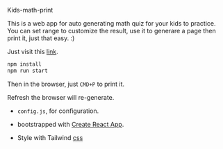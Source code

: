 Kids-math-print

This is a web app for auto generating math quiz for your kids to practice. You can set range to customize the result, use it to generare a page then print it, just that easy. :)

Just visit this [link](http://kids-math-print-albertgao.vercel.app/).

```bash
npm install
npm run start
```

Then in the browser, just `CMD+P` to print it.

Refresh the browser will re-generate.

- `config.js`, for configuration.

- bootstrapped with [Create React App](https://github.com/facebook/create-react-app).
- Style with Tailwind [css](https://tailwindcss.com/)
